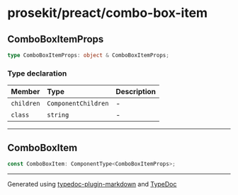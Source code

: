 # prosekit/preact/combo-box-item

<a id="comboboxitemprops" name="comboboxitemprops"></a>

## ComboBoxItemProps

```ts
type ComboBoxItemProps: object & ComboBoxItemProps;
```

### Type declaration

| Member | Type | Description |
| :------ | :------ | :------ |
| `children` | `ComponentChildren` | - |
| `class` | `string` | - |

***

<a id="comboboxitem" name="comboboxitem"></a>

## ComboBoxItem

```ts
const ComboBoxItem: ComponentType<ComboBoxItemProps>;
```

***

Generated using [typedoc-plugin-markdown](https://www.npmjs.com/package/typedoc-plugin-markdown) and [TypeDoc](https://typedoc.org/)
